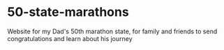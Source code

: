 # 50-state-marathons
Website for my Dad's 50th marathon state, for family and friends to send congratulations and learn about his journey
